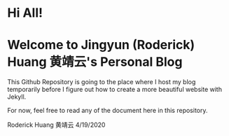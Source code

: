 # Hi All! 
# Welcome to Jingyun (Roderick) Huang 黄靖云's Personal Blog

  This Github Repository is going to the place where I host my blog temporarily
before I figure out how to create a more beautiful website with Jekyll. 

  For now, feel free to read any of the document here in this repository. 
  
  Roderick Huang 黄靖云
  4/19/2020
